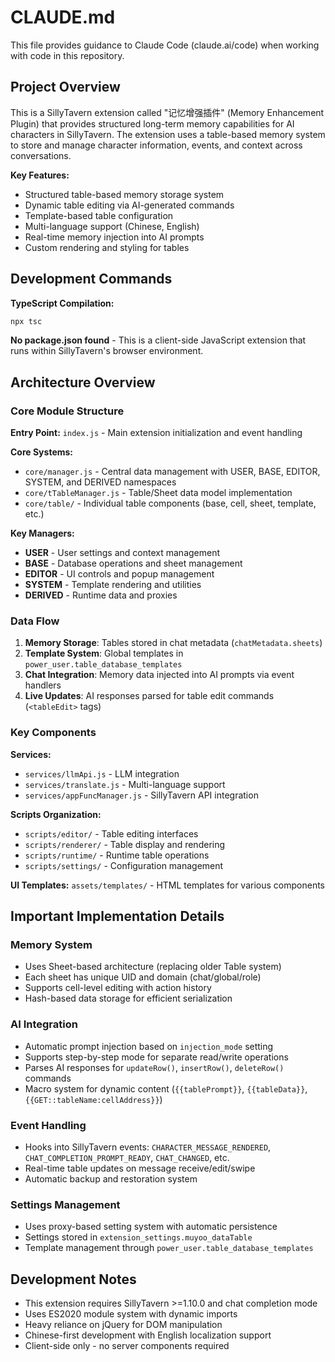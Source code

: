 # CLAUDE.md

This file provides guidance to Claude Code (claude.ai/code) when working with code in this repository.

## Project Overview

This is a SillyTavern extension called "记忆增强插件" (Memory Enhancement Plugin) that provides structured long-term memory capabilities for AI characters in SillyTavern. The extension uses a table-based memory system to store and manage character information, events, and context across conversations.

**Key Features:**
- Structured table-based memory storage system
- Dynamic table editing via AI-generated commands
- Template-based table configuration
- Multi-language support (Chinese, English)
- Real-time memory injection into AI prompts
- Custom rendering and styling for tables

## Development Commands

**TypeScript Compilation:**
```bash
npx tsc
```

**No package.json found** - This is a client-side JavaScript extension that runs within SillyTavern's browser environment.

## Architecture Overview

### Core Module Structure

**Entry Point:** `index.js` - Main extension initialization and event handling

**Core Systems:**
- `core/manager.js` - Central data management with USER, BASE, EDITOR, SYSTEM, and DERIVED namespaces
- `core/tTableManager.js` - Table/Sheet data model implementation
- `core/table/` - Individual table components (base, cell, sheet, template, etc.)

**Key Managers:**
- **USER** - User settings and context management
- **BASE** - Database operations and sheet management  
- **EDITOR** - UI controls and popup management
- **SYSTEM** - Template rendering and utilities
- **DERIVED** - Runtime data and proxies

### Data Flow

1. **Memory Storage**: Tables stored in chat metadata (`chatMetadata.sheets`)
2. **Template System**: Global templates in `power_user.table_database_templates`
3. **Chat Integration**: Memory data injected into AI prompts via event handlers
4. **Live Updates**: AI responses parsed for table edit commands (`<tableEdit>` tags)

### Key Components

**Services:**
- `services/llmApi.js` - LLM integration
- `services/translate.js` - Multi-language support
- `services/appFuncManager.js` - SillyTavern API integration

**Scripts Organization:**
- `scripts/editor/` - Table editing interfaces
- `scripts/renderer/` - Table display and rendering
- `scripts/runtime/` - Runtime table operations
- `scripts/settings/` - Configuration management

**UI Templates:** `assets/templates/` - HTML templates for various components

## Important Implementation Details

### Memory System
- Uses Sheet-based architecture (replacing older Table system)
- Each sheet has unique UID and domain (chat/global/role)
- Supports cell-level editing with action history
- Hash-based data storage for efficient serialization

### AI Integration
- Automatic prompt injection based on `injection_mode` setting
- Supports step-by-step mode for separate read/write operations
- Parses AI responses for `updateRow()`, `insertRow()`, `deleteRow()` commands
- Macro system for dynamic content (`{{tablePrompt}}`, `{{tableData}}`, `{{GET::tableName:cellAddress}}`)

### Event Handling
- Hooks into SillyTavern events: `CHARACTER_MESSAGE_RENDERED`, `CHAT_COMPLETION_PROMPT_READY`, `CHAT_CHANGED`, etc.
- Real-time table updates on message receive/edit/swipe
- Automatic backup and restoration system

### Settings Management
- Uses proxy-based setting system with automatic persistence
- Settings stored in `extension_settings.muyoo_dataTable`
- Template management through `power_user.table_database_templates`

## Development Notes

- This extension requires SillyTavern >=1.10.0 and chat completion mode
- Uses ES2020 module system with dynamic imports
- Heavy reliance on jQuery for DOM manipulation
- Chinese-first development with English localization support
- Client-side only - no server components required